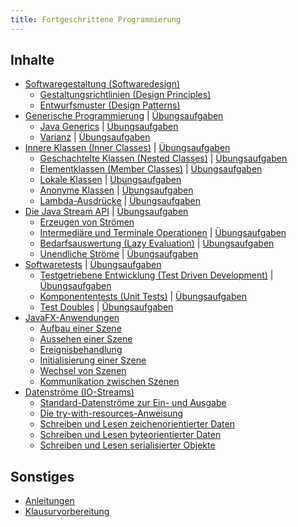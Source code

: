 ```yaml
---
title: Fortgeschrittene Programmierung
---
```


## Inhalte
- [Softwaregestaltung (Softwaredesign)](design/design.md)
    - [Gestaltungsrichtlinien (Design Principles)](design/design-principles.md)
    - [Entwurfsmuster (Design Patterns)](design/design-patterns.md)
- [Generische Programmierung](generics/generics.md) \| [Übungsaufgaben](generics/exercises/generics.md)
    - [Java Generics](generics/java-generics.md) \| [Übungsaufgaben](generics/exercises/java-generics.md)
    - [Varianz](generics/variance.md) \| [Übungsaufgaben](generics/exercises/variance.md)
- [Innere Klassen (Inner Classes)](inner-classes/inner-classes.md) \| [Übungsaufgaben](inner-classes/exercises/inner-classes.md)
    - [Geschachtelte Klassen (Nested Classes)](inner-classes/nested-classes.md) \| [Übungsaufgaben](inner-classes/exercises/nested-classes.md)
    - [Elementklassen (Member Classes)](inner-classes/member-classes.md) \| [Übungsaufgaben](inner-classes/exercises/member-classes.md)
    - [Lokale Klassen](inner-classes/local-classes.md) \| [Übungsaufgaben](inner-classes/exercises/local-classes.md)
    - [Anonyme Klassen](inner-classes/anonymous-classes.md) \| [Übungsaufgaben](inner-classes/exercises/anonymous-classes.md)
    - [Lambda-Ausdrücke](inner-classes/lambda-expressions.md) \| [Übungsaufgaben](inner-classes/exercises/lambda-expressions.md)
- [Die Java Stream API](java-stream-api/java-stream-api.md) \| [Übungsaufgaben](java-stream-api/exercises/java-stream-api.md)
    - [Erzeugen von Strömen](java-stream-api/streams.md)
    - [Intermediäre und Terminale Operationen](java-stream-api/intermediate-and-terminal-operations.md) \| [Übungsaufgaben](java-stream-api/exercises/intermediate-and-terminal-operations.md)
    - [Bedarfsauswertung (Lazy Evaluation)](java-stream-api/lazy-evaluation.md) \| [Übungsaufgaben](java-stream-api/exercises/lazy-evaluation.md)
    - [Unendliche Ströme](java-stream-api/infinite-streams.md) \| [Übungsaufgaben](java-stream-api/exercises/infinite-streams.md)
- [Softwaretests](testing/testing.md) \| [Übungsaufgaben](testing/exercises/testing.md)
    - [Testgetriebene Entwicklung (Test Driven Development)](testing/tdd.md) \| [Übungsaufgaben](testing/exercises/tdd.md)
    - [Komponententests (Unit Tests)](testing/unit-tests.md) \| [Übungsaufgaben](testing/exercises/unit-tests.md)
    - [Test Doubles](testing/test-doubles.md) \| [Übungsaufgaben](testing/exercises/test-doubles.md)
- [JavaFX-Anwendungen](javafx/javafx.md)
    - [Aufbau einer Szene](javafx/fxml-documents.md)
    - [Aussehen einer Szene](javafx/stylesheets.md)
    - [Ereignisbehandlung](javafx/event-handling.md)
    - [Initialisierung einer Szene](javafx/initialize.md)
    - [Wechsel von Szenen](javafx/scene-changes.md)
    - [Kommunikation zwischen Szenen](javafx/model.md)
- [Datenströme (IO-Streams)](io-streams/io-streams.md)
    - [Standard-Datenströme zur Ein- und Ausgabe](io-streams/standard-io-streams.md)
    - [Die try-with-resources-Anweisung](io-streams/try-with-resources.md)
    - [Schreiben und Lesen zeichenorientierter Daten](io-streams/writers-and-readers.md)
    - [Schreiben und Lesen byteorientierter Daten](io-streams/output-streams-and-input-streams.md) 
    - [Schreiben und Lesen serialisierter Objekte](io-streams/serialization.md)

## Sonstiges
- [Anleitungen](instructions/instructions.md)
- [Klausurvorbereitung](preparation/preparation.md)
